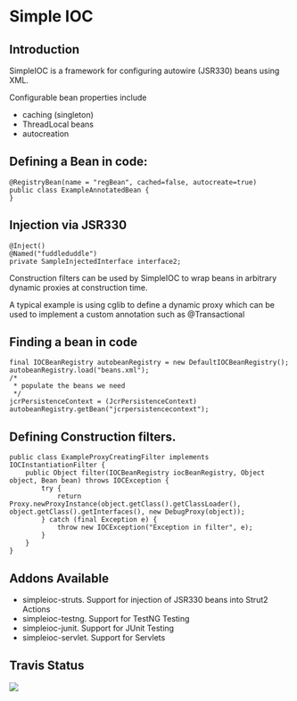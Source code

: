 Simple IOC
=============


Introduction
-------------------

SimpleIOC is a framework for configuring autowire (JSR330) beans using XML.

Configurable bean properties include

* caching (singleton)
* ThreadLocal beans
* autocreation

Defining a Bean in code:
-------------------

	@RegistryBean(name = "regBean", cached=false, autocreate=true)
	public class ExampleAnnotatedBean {
	}


Injection via JSR330
-------------------

	@Inject()
	@Named("fuddleduddle")
	private SampleInjectedInterface interface2;
	

Construction filters can be used by SimpleIOC to wrap beans in arbitrary dynamic proxies at construction time. 

A typical example is using cglib to define a dynamic proxy which can be used to implement a custom annotation such as @Transactional

Finding a bean in code
-------------------

	final IOCBeanRegistry autobeanRegistry = new DefaultIOCBeanRegistry();
	autobeanRegistry.load("beans.xml");
	/*
	 * populate the beans we need
	 */
	jcrPersistenceContext = (JcrPersistenceContext) autobeanRegistry.getBean("jcrpersistencecontext");


Defining Construction filters.  
-------------------

	public class ExampleProxyCreatingFilter implements IOCInstantiationFilter {
		public Object filter(IOCBeanRegistry iocBeanRegistry, Object object, Bean bean) throws IOCException {
			try {
				return Proxy.newProxyInstance(object.getClass().getClassLoader(), object.getClass().getInterfaces(), new DebugProxy(object));
			} catch (final Exception e) {
				throw new IOCException("Exception in filter", e);
			}
		}
	}

Addons Available  
-------------------

* simpleioc-struts.  Support for injection of JSR330 beans into Strut2 Actions
* simpleioc-testng.  Support for TestNG Testing
* simpleioc-junit.   Support for JUnit Testing
* simpleioc-servlet. Support for Servlets

Travis Status
-------------------

<a href="https://travis-ci.org/teverett/simpleioc"><img src="https://api.travis-ci.org/teverett/simpleioc.png"></a>






